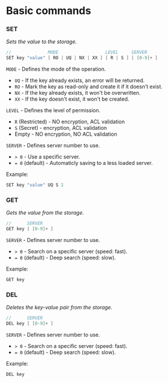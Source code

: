 # Basic commands

### SET 

_Sets the value to the storage._

```go
//              MODE                  LEVEL     SERVER
SET key "value" [ RO | UQ | NX | XX ] [ R | S ] [ [0-9]+ ]
```

`MODE` - Defines the mode of the operation.
- `UQ` - If the key already exists, an error will be returned.
- `RO` - Mark the key as read-only and create it if it doesn't exist.
- `NX` - If the key already exists, it won't be overwritten.
- `XX` - If the key doesn't exist, it won't be created.

`LEVEL` - Defines the level of permission.
- `R` (Restricted) - NO encryption, ACL validation
- `S` (Secret) - encryption, ACL validation
- Empty - NO encryption, NO ACL validation

`SERVER` - Defines server number to use.
- `> 0` - Use a specific server.
- `= 0` (default) - Automaticly saving to a less loaded server.

Example:
```go
SET key "value" UQ S 1
```

### GET

_Gets the value from the storage._

```go
//      SERVER
GET key [ [0-9]+ ]
```

`SERVER` - Defines server number to use.
- `> 0` - Search on a specific server (speed: fast).
- `= 0` (default) - Deep search (speed: slow).

Example:
```go
GET key
```

### DEL

_Deletes the key-value pair from the storage._

```go
//      SERVER
DEL key [ [0-9]+ ] 
```

`SERVER` - Defines server number to use.
- `> 0` - Search on a specific server (speed: fast).
- `= 0` (default) - Deep search (speed: slow). 

Example:
```go
DEL key
```